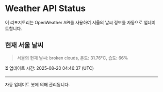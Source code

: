 
# Weather API Status

이 리포지토리는 OpenWeather API를 사용하여 서울의 날씨 정보를 자동으로 업데이트합니다.

## 현재 서울 날씨
> 서울의 현재 날씨: broken clouds, 온도: 31.76°C, 습도: 66%

⏳ 업데이트 시간: 2025-08-20 04:46:37 (UTC)

---
자동 업데이트 봇에 의해 관리됩니다.
